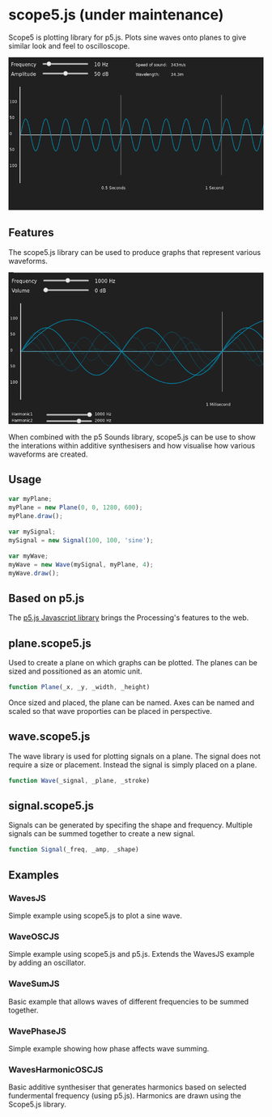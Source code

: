 [p5js]: https://p5js.org/

scope5.js (under maintenance)
=========

Scope5 is plotting library for p5.js. Plots sine waves onto planes to give similar look and feel to oscilloscope.

![Sine Wave Render](/images/sine.png)

Features
--------

The scope5.js library can be used to produce graphs that represent various waveforms.

![Additive Synth](/images/synth.png)

When combined with the p5 Sounds library, scope5.js can be use to show the interations within additive synthesisers and how visualise how various waveforms are created.

Usage
-----

```js
var myPlane;
myPlane = new Plane(0, 0, 1280, 600);
myPlane.draw();
```

```js
var mySignal;
mySignal = new Signal(100, 100, 'sine');
```

```js
var myWave;
myWave = new Wave(mySignal, myPlane, 4);
myWave.draw();
```

Based on p5.js
----------
The [p5.js Javascript library][p5js]  brings the Processing's features to the web.

plane.scope5.js
---------------
Used to create a plane on which graphs can be plotted. The planes can be sized and possitioned as an atomic unit.
```js
function Plane(_x, _y, _width, _height)
```
Once sized and placed, the plane can be named. Axes can be named and scaled so that wave proporties can be placed in perspective.

wave.scope5.js
--------------
The wave library is used for plotting signals on a plane. The signal does not require a size or placement. Instead the signal is simply placed on a plane.
```js
function Wave(_signal, _plane, _stroke)
```

signal.scope5.js
----------------
Signals can be generated by specifing the shape and frequency. Multiple signals can be summed together to create a new signal.
```js
function Signal(_freq, _amp, _shape)
```

Examples
--------

### WavesJS

Simple example using scope5.js to plot a sine wave.

### WaveOSCJS

Simple example using scope5.js and p5.js. Extends the WavesJS example by adding an oscillator.

### WaveSumJS

Basic example that allows waves of different frequencies to be summed together.

### WavePhaseJS

Simple example showing how phase affects wave summing.

### WavesHarmonicOSCJS

Basic additive synthesiser that generates harmonics based on selected fundermental frequency (using p5.js). Harmonics are drawn using the Scope5.js library.
